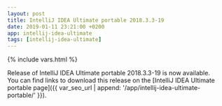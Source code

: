 ```yaml
---
layout: post
title: IntelliJ IDEA Ultimate portable 2018.3.3-19
date: 2019-01-11 23:21:00 +0200
app: intellij-idea-ultimate
tags: [intellij-idea-ultimate]
---
```

{% include vars.html %}

Release of IntelliJ IDEA Ultimate portable 2018.3.3-19 is now available.<br />
You can find links to download this release on the [IntelliJ IDEA Ultimate portable page]({{ var_seo_url | append: '/app/intellij-idea-ultimate-portable/' }}).